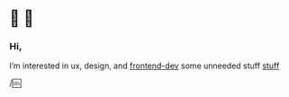  # 👋  👀 
 ### Hi,
I’m interested in ux, design, and
[frontend-dev](//supercoolnamereally.se) 
some unneeded stuff [stuff](https://gist.github.com/mrmakr/4888c687c5315aa0fe641e9a0849855d)

 /🆒
